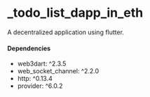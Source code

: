 # _todo_list_dapp_in_eth

A decentralized application using flutter. 


#### Dependencies

- web3dart: ^2.3.5
- web_socket_channel: ^2.2.0
- http: ^0.13.4
- provider: ^6.0.2
